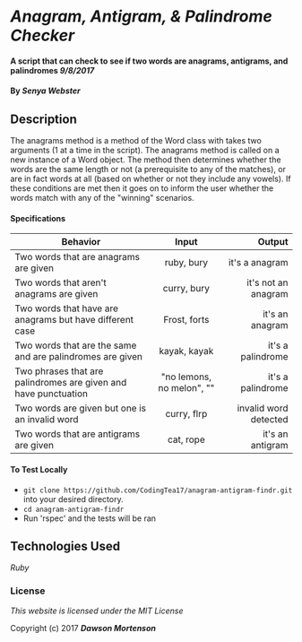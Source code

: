 # _Anagram, Antigram, & Palindrome Checker_

#### A script that can check to see if two words are anagrams, antigrams, and palindromes _9/8/2017_

#### By _**Senya Webster**_

## Description
The anagrams method is a method of the Word class with takes two arguments (1 at a time in the script). The anagrams method is called on a new instance of a Word object. The method then determines whether the words are the same length or not (a prerequisite to any of the matches), or are in fact words at all (based on whether or not they include any vowels). If these conditions are met then it goes on to inform the user whether the words match with any of the "winning" scenarios.

#### Specifications
| Behavior                                                        | Input                     | Output                |
| --------------------------------------------------------------- |:-------------------------:| ---------------------:|
| Two words that are anagrams are given                           | ruby, bury                | it's a anagram        |
| Two words that aren't anagrams are given                        | curry, bury               | it's not an anagram   |
| Two words that have are anagrams but have different case        | Frost, forts              | it's an anagram       |
| Two words that are the same and are palindromes are given       | kayak, kayak              | it's a palindrome     |
| Two phrases that are palindromes are given and have punctuation | "no lemons, no melon", "" | it's a palindrome     |
| Two words are given but one is an invalid word                  | curry, flrp               | invalid word detected |
| Two words that are antigrams are given                          | cat, rope                 | it's an antigram      |

#### To Test Locally
* `git clone https://github.com/CodingTea17/anagram-antigram-findr.git` into your desired directory.
* `cd anagram-antigram-findr`
* Run 'rspec' and the tests will be ran

## Technologies Used

_Ruby_

### License

*This website is licensed under the MIT License*

Copyright (c) 2017 **_Dawson Mortenson_**
